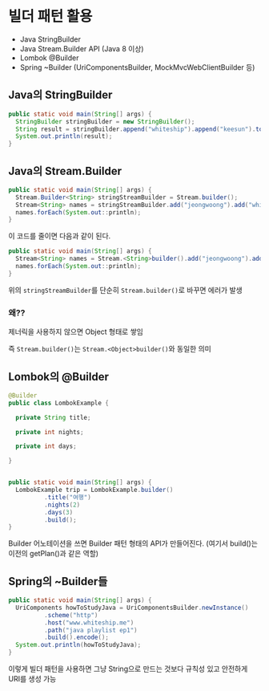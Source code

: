 # 빌더 패턴 활용

- Java StringBuilder
- Java Stream.Builder API (Java 8 이상)
- Lombok @Builder
- Spring ~Builder (UriComponentsBuilder, MockMvcWebClientBuilder 등)

## Java의 StringBuilder

```java
public static void main(String[] args) {
  StringBuilder stringBuilder = new StringBuilder();
  String result = stringBuilder.append("whiteship").append("keesun").toString();
  System.out.println(result);
}
```

## Java의 Stream.Builder

```java
public static void main(String[] args) {
  Stream.Builder<String> stringStreamBuilder = Stream.builder();
  Stream<String> names = stringStreamBuilder.add("jeongwoong").add("whiteship").build();
  names.forEach(System.out::println);
}
```

이 코드를 줄이면 다음과 같이 된다.

```java
public static void main(String[] args) {
  Stream<String> names = Stream.<String>builder().add("jeongwoong").add("whiteship").build();
  names.forEach(System.out::println);
}
```

위의 `stringStreamBuilder`를 단순히 `Stream.builder()`로 바꾸면 에러가 발생

### 왜??

제너릭을 사용하지 않으면 Object 형태로 쌓임

즉 `Stream.builder()`는 `Stream.<Object>builder()`와 동일한 의미

## Lombok의 @Builder

```java
@Builder
public class LombokExample {

  private String title;

  private int nights;

  private int days;

}


public static void main(String[] args) {
  LombokExample trip = LombokExample.builder()
          .title("여행")
          .nights(2)
          .days(3)
          .build();
}
```

Builder 어노테이션을 쓰면 Builder 패턴 형태의 API가 만들어진다.
(여기서 build()는 이전의 getPlan()과 같은 역할)

## Spring의 ~Builder들

```java
public static void main(String[] args) {
  UriComponents howToStudyJava = UriComponentsBuilder.newInstance()
          .scheme("http")
          .host("www.whiteship.me")
          .path("java playlist ep1")
          .build().encode();
  System.out.println(howToStudyJava);
}
```

이렇게 빌더 패턴을 사용하면 그냥 String으로 만드는 것보다 규칙성 있고 안전하게 URI를 생성 가능